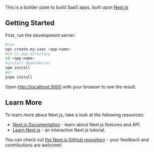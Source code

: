 This is a boilder plate to build SaaS apps, built upon [Next.js](https://nextjs.org/)

## Getting Started

First, run the development server:

```bash
#run
npx create-my-saas <app-name>
#cd in app directory
cd <app-name>
#install dependecies
npm install
#or
pnpm install
```

Open [http://localhost:3000](http://localhost:3000) with your browser to see the result.

## Learn More

To learn more about Next.js, take a look at the following resources:

- [Next.js Documentation](https://nextjs.org/docs) - learn about Next.js features and API.
- [Learn Next.js](https://nextjs.org/learn) - an interactive Next.js tutorial.

You can check out [the Next.js GitHub repository](https://github.com/vercel/next.js/) - your feedback and contributions are welcome!